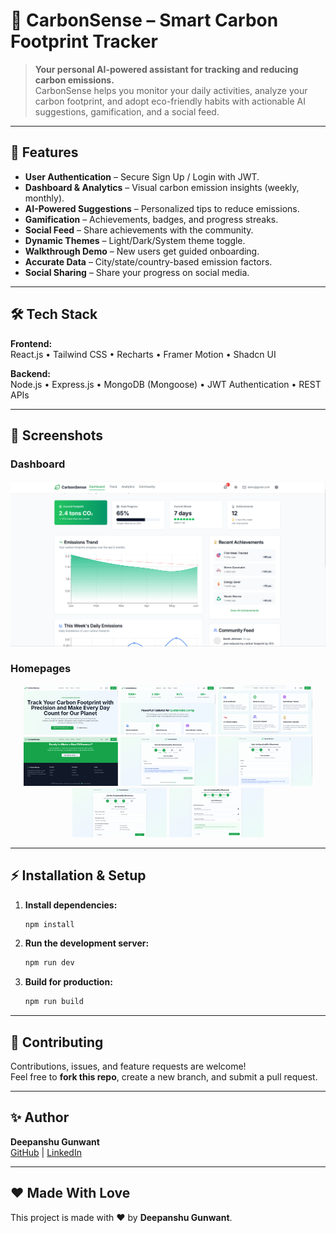 # 🌱 CarbonSense – Smart Carbon Footprint Tracker

> **Your personal AI-powered assistant for tracking and reducing carbon emissions.**  
CarbonSense helps you monitor your daily activities, analyze your carbon footprint, and adopt eco-friendly habits with actionable AI suggestions, gamification, and a social feed.

---

## 🚀 Features

- **User Authentication** – Secure Sign Up / Login with JWT.
- **Dashboard & Analytics** – Visual carbon emission insights (weekly, monthly).
- **AI-Powered Suggestions** – Personalized tips to reduce emissions.
- **Gamification** – Achievements, badges, and progress streaks.
- **Social Feed** – Share achievements with the community.
- **Dynamic Themes** – Light/Dark/System theme toggle.
- **Walkthrough Demo** – New users get guided onboarding.
- **Accurate Data** – City/state/country-based emission factors.
- **Social Sharing** – Share your progress on social media.

---

## 🛠 Tech Stack

**Frontend:**  
React.js • Tailwind CSS • Recharts • Framer Motion • Shadcn UI

**Backend:**  
Node.js • Express.js • MongoDB (Mongoose) • JWT Authentication • REST APIs

---

## 📸 Screenshots

### **Dashboard**
![Dashboard](screenshots/dashboard.png)

### **Homepages**
<p align="center">
  <img src="screenshots/homepage_1.png" width="30%"/>
  <img src="screenshots/homepage_2.png" width="30%"/>
  <img src="screenshots/homepage_3.png" width="30%"/>
  <img src="screenshots/homepage_4.png" width="30%"/>
  <img src="screenshots/homepage_5.png" width="30%"/>
  <img src="screenshots/homepage_6.png" width="30%"/>
  <img src="screenshots/homepage_7.png" width="30%"/>
  <img src="screenshots/homepage_8.png" width="30%"/>
</p>

---

   ## ⚡ Installation & Setup

   1. **Install dependencies:**
      ```bash
      npm install
      ```

   2. **Run the development server:**
      ```bash
      npm run dev
      ```

   3. **Build for production:**
      ```bash
      npm run build
      ```
---

## 🤝 Contributing
Contributions, issues, and feature requests are welcome!  
Feel free to **fork this repo**, create a new branch, and submit a pull request.

---

## ✨ Author
**Deepanshu Gunwant**  
[GitHub](https://github.com/Deepanshu-Gunwant) | [LinkedIn](https://linkedin.com/in/deepanshu-gunwant)

---

## ❤️ Made With Love
This project is made with ❤️ by **Deepanshu Gunwant**.

